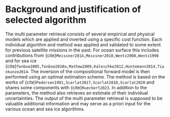 # Background and justification of selected algorithm


The multi parameter retrieval consists of several empirical and physical models
which are applied and inverted using a specific cost function. Each individual
algorithm and method was applied and validated to some extent for previous
satellite missions in the past. For ocean surface this includes contributions
from {cite}`Meissner2014,Meissner2018,Wentz2000,Wentz1998` and for sea ice
{cite}`Tonboe2005,Tonboe2010a,Mathew2009,Kaleschke2012,Huntemann2014,Tiankunze2014`.
The inversion of the compositional forward model is then performed using an
optimal estimation scheme. The method is based on the works of
{cite}`Pedersen1991,Scarlat2017,Scarlat2018,Scarlat2020` and shares some components with {cite}`Rueckert2023`. 
In addition to the parameters, the method also retrieves an estimate of their individual uncertainties.
The output of the multi parameter retrieval is supposed to be valuable additional
information and may serve as a priori input for the various ocean and sea ice
algorithms. 


